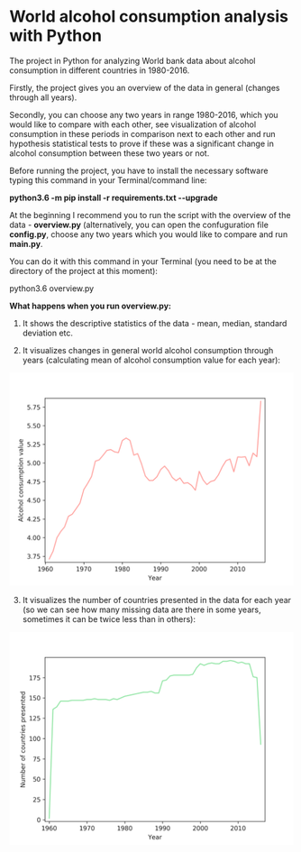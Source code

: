 # World alcohol consumption analysis with Python

The project in Python for analyzing World bank data about alcohol consumption in different countries in 1980-2016. 

Firstly, the project gives you an overview of the data in general (changes through all years). 

Secondly, you can choose any two years in range 1980-2016, which you would like to compare with each other, see visualization of alcohol consumption in these periods in comparison next to each other and run hypothesis statistical tests to prove if these was a significant change in alcohol consumption between these two years or not.

Before running the project, you have to install the necessary software typing this command in your Terminal/command line:

**python3.6 -m pip install -r requirements.txt --upgrade**

At the beginning I recommend you to run the script with the overview of the data - **overview.py** (alternatively, you can open the confuguration file **config.py**, choose any two years which you would like to compare and run **main.py**.

You can do it with this command in your Terminal (you need to be at the directory of the project at this moment):

python3.6 overview.py

**What happens when you run overview.py:**

1. It shows the descriptive statistics of the data - mean, median, standard deviation etc.

2. It visualizes changes in general world alcohol consumption through years (calculating mean of alcohol consumption value for each year):

![alt text](https://github.com/YaKsenia/world_alcohol_consumption_analysis_python/blob/master/visualizations/overview_alcohol_consumption_all_years.png)

3. It visualizes the number of countries presented in the data for each year (so we can see how many missing data are there in some years, sometimes it can be twice less than in others):

![alt text](https://github.com/YaKsenia/world_alcohol_consumption_analysis_python/blob/master/visualizations/number_of_countries_per_year.png)

